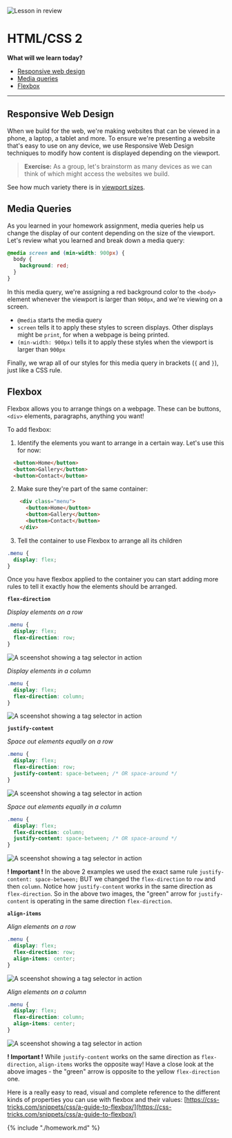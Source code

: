 ![Lesson in review](https://img.shields.io/badge/status-review-orange.svg)

# HTML/CSS 2

**What will we learn today?**

* [Responsive web design](#responsive-web-design)
* [Media queries](#media-queries)
* [Flexbox](#flexbox)

---

## Responsive Web Design

When we build for the web, we're making websites that can be viewed in a phone, a laptop, a tablet and more. To ensure we're presenting a website that's easy to use on any device, we use Responsive Web Design techniques to modify how content is displayed depending on the viewport.

> **Exercise:** As a group, let's brainstorm as many devices as we can think of which might access the websites we build.

See how much variety there is in [viewport sizes](https://decadecity.net/blog/2014/08/19/a-device-agnostic-approach-to-inlining-css).

## Media Queries

As you learned in your homework assignment, media queries help us change the display of our content depending on the size of the viewport. Let's review what you learned and break down a media query:

```css
@media screen and (min-width: 900px) {
  body {
    background: red;
  }
}
```

In this media query, we're assigning a red background color to the `<body>` element whenever the viewport is larger than `900px`, and we're viewing on a screen.

* `@media` starts the media query
* `screen` tells it to apply these styles to screen displays. Other displays
  might be `print`, for when a webpage is being printed.
* `(min-width: 900px)` tells it to apply these styles when the viewport is
  larger than `900px`

Finally, we wrap all of our styles for this media query in brackets (`{` and `}`), just like a CSS rule.

## Flexbox

Flexbox allows you to arrange things on a webpage.
These can be buttons, `<div>` elements, paragraphs, anything you want!

To add flexbox:
  1. Identify the elements you want to arrange in a certain way. Let's use this for now:
  ```html
    <button>Home</button>
    <button>Gallery</button>
    <button>Contact</button>
  ```
  2. Make sure they're part of the same container:

```html
    <div class="menu">
      <button>Home</button>
      <button>Gallery</button>
      <button>Contact</button>
    </div>
  ```

  3. Tell the container to use Flexbox to arrange all its children

```css
.menu {
  display: flex;
}
```

Once you have flexbox applied to the container you can start adding more rules to tell it exactly how the elements should be arranged.

**`flex-direction`**

*Display elements on a row*

```css
.menu {
  display: flex;
  flex-direction: row;
}
```

![A sceenshot showing a tag selector in action](./assets/example-flex-direction-row.png)

*Display elements in a column*

```css
.menu {
  display: flex;
  flex-direction: column;
}
```

![A sceenshot showing a tag selector in action](./assets/example-flex-direction-column.png)

**`justify-content`**

*Space out elements equally on a row*
```css
.menu {
  display: flex;
  flex-direction: row;
  justify-content: space-between; /* OR space-around */
}
```

![A sceenshot showing a tag selector in action](./assets/example-justify-content-row.png)

*Space out elements equally in a column*
```css
.menu {
  display: flex;
  flex-direction: column;
  justify-content: space-between; /* OR space-around */
}
```

![A sceenshot showing a tag selector in action](./assets/example-justify-content-column.png)

**! Important !** In the above 2 examples we used the exact same rule `justify-content: space-between;` BUT we changed the `flex-direction` to `row` and then `column`. Notice how `justify-content` works in the same direction as `flex-direction`. So in the above two images, the "green" arrow for `justify-content` is operating in the same direction `flex-direction`.

**`align-items`**

*Align elements on a row*
```css
.menu {
  display: flex;
  flex-direction: row;
  align-items: center;
}
```

![A sceenshot showing a tag selector in action](./assets/example-align-items-row.png)

*Align elements on a column*
```css
.menu {
  display: flex;
  flex-direction: column;
  align-items: center;
}
```

![A sceenshot showing a tag selector in action](./assets/example-align-items-column.png)

**! Important !** While `justify-content` works on the same direction as `flex-direction`, `align-items` works the opposite way! Have a close look at the above images - the "green" arrow is opposite to the yellow `flex-direction` one.

Here is a really easy to read, visual and complete reference to the different kinds of properties you can use with flexbox and their values:
[https://css-tricks.com/snippets/css/a-guide-to-flexbox/](https://css-tricks.com/snippets/css/a-guide-to-flexbox/)

{% include "./homework.md" %}
